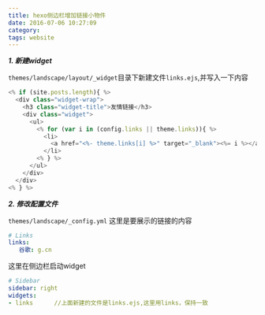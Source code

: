 ```yaml
---
title: hexo侧边栏增加链接小物件
date: 2016-07-06 10:27:09
category:
tags: website
---
```


***1. 新建widget***

  `themes/landscape/layout/_widget`目录下新建文件`links.ejs`,并写入一下内容

``` js
<% if (site.posts.length){ %>
  <div class="widget-wrap">
    <h3 class="widget-title">友情链接</h3>
    <div class="widget">
      <ul>
        <% for (var i in (config.links || theme.links)){ %>
          <li>
            <a href="<%- theme.links[i] %>" target="_blank"><%= i %></a>
          </li>
        <% } %>
      </ul>
    </div>
  </div>
<% } %>
```

***2. 修改配置文件***


  `themes/landscape/_config.yml`
这里是要展示的链接的内容

``` yml
# Links
links:
   谷歌: g.cn
```

这里在侧边栏启动widget

``` yml
# Sidebar
sidebar: right
widgets:
- links      //上面新建的文件是links.ejs,这里用links，保持一致
```